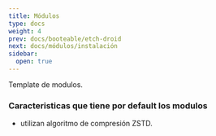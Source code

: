 ```yaml
---
title: Módulos
type: docs
weight: 4
prev: docs/booteable/etch-droid
next: docs/módulos/instalación
sidebar:
  open: true
---
```


Template de modulos.



### Caracteristicas que tiene por default los modulos

- utilizan algoritmo de compresión ZSTD.
